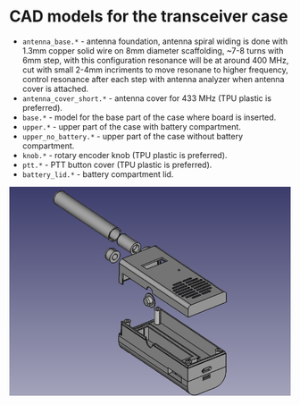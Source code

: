 # CAD models for the transceiver case
- `antenna_base.*` - antenna foundation, antenna spiral widing is done with 1.3mm copper solid wire on 8mm diameter scaffolding, ~7-8 turns with 6mm step, with this configuration resonance will be at around 400 MHz, cut with small 2-4mm incriments to move resonane to higher frequency, control resonance after each step with antenna analyzer when antenna cover is attached.
- `antenna_cover_short.*` - antenna cover for 433 MHz (TPU plastic is preferred).
- `base.*` - model for the base part of the case where board is inserted.
- `upper.*` - upper part of the case with battery compartment.
- `upper_no_battery.*` - upper part of the case without battery compartment.
- `knob.*` - rotary encoder knob (TPU plastic is preferred).
- `ptt.*` - PTT button cover (TPU plastic is preferred).
- `battery_lid.*` - battery compartment lid.

![CAD](images/base.png)

